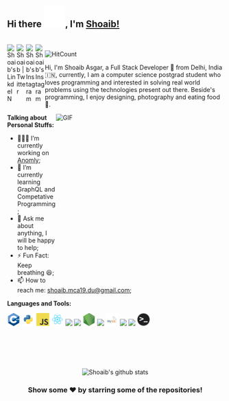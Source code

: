### <h2>Hi there <img height="50" alt="GIF" src="giphy.gif" />, I'm [Shoaib!](https://msk4862.github.io) </h2>

<br/>

<a href="https://www.linkedin.com/in/msk4862/">
  <img align="left" alt="Shoaib's LinkdeIN" width="22px" src="https://cdn.jsdelivr.net/npm/simple-icons@v3/icons/linkedin.svg" />
</a>
<a href="https://twitter.com/msk4862">
  <img align="left" alt="Shoaib | Twitter" width="22px" src="https://cdn.jsdelivr.net/npm/simple-icons@v3/icons/twitter.svg" />
</a>
<a href="https://www.instagram.com/msk4862/">
  <img align="left" alt="Shoaib's Instagram" width="22px" src="https://cdn.jsdelivr.net/npm/simple-icons@v3/icons/instagram.svg" />
</a>
<a href="https://stackoverflow.com/users/6629389/shoaib-khan">
  <img align="left" alt="Shoaib's Instagram" width="22px" src="https://cdn.jsdelivr.net/npm/simple-icons@v3/icons/stackoverflow.svg" />
</a>

![HitCount](https://hit-badger.glitch.me/badge?page_id=msk4862.id)



Hi, I'm Shoaib Asgar, a Full Stack Developer 🚀 from Delhi, India 🇮🇳, currently, I am a computer science postgrad student who loves programming and interested in solving real world problems using the technologies present out there. Beside's programming, I enjoy designing, photography and eating food 🙂.

 <img align="right" width="390" height="380"  alt="GIF" src="https://media.giphy.com/media/Tg0n4wTsPfypGVvaUQ/giphy.gif" />
  
**Talking about Personal Stuffs:**

- 👨🏽‍💻 I’m currently working on [Anomly](https://github.com/msk4862/Anomly);
- 🌱 I’m currently learning GraphQL and Competative Programming;
- 💬 Ask me about anything, I will be happy to help;
- ⚡ Fun Fact: Keep breathing 😆;
- 📫 How to reach me: shoaib.mca19.du@gmail.com;

**Languages and Tools:**  

<code><img height="30" src="https://raw.githubusercontent.com/github/explore/80688e429a7d4ef2fca1e82350fe8e3517d3494d/topics/cpp/cpp.png"></code>
<code><img height="30" src="https://raw.githubusercontent.com/github/explore/80688e429a7d4ef2fca1e82350fe8e3517d3494d/topics/python/python.png"></code>
<code><img height="30" src="https://raw.githubusercontent.com/github/explore/80688e429a7d4ef2fca1e82350fe8e3517d3494d/topics/javascript/javascript.png"></code>
<code><img height="30" src="https://raw.githubusercontent.com/github/explore/80688e429a7d4ef2fca1e82350fe8e3517d3494d/topics/react/react.png"></code>
<code><img height="30" src="https://user-images.githubusercontent.com/24875366/87938530-5b207800-cab4-11ea-8860-f0552e0ff0f8.png"></code>
<code><img height="30" src="https://user-images.githubusercontent.com/24875366/87938934-e69a0900-cab4-11ea-9d67-5dcebb96abc5.png"></code>
<code><img height="30" src="https://raw.githubusercontent.com/github/explore/80688e429a7d4ef2fca1e82350fe8e3517d3494d/topics/nodejs/nodejs.png"></code>
<code><img height="30" src="https://user-images.githubusercontent.com/24875366/87939461-bd2dad00-cab5-11ea-8bae-0862d1a0327e.png"></code>
<code><img height="30" src="https://raw.githubusercontent.com/github/explore/80688e429a7d4ef2fca1e82350fe8e3517d3494d/topics/mysql/mysql.png"></code>
<code><img height="30" src="https://user-images.githubusercontent.com/24875366/87939915-683e6680-cab6-11ea-91e3-289c3a95f591.png"></code>
<code><img height="30" src="https://user-images.githubusercontent.com/24875366/87939919-68d6fd00-cab6-11ea-942b-a8d0f67b0b55.png"></code>
<code><img height="30" src="https://raw.githubusercontent.com/github/explore/80688e429a7d4ef2fca1e82350fe8e3517d3494d/topics/terminal/terminal.png"></code>

<br/>
<br/>
<br/>
<br/>

<div align="center">
  
![Shoaib's github stats](https://github-readme-stats.vercel.app/api?username=msk4862&show_icons=true&hide_border=false&title_color=221f3b&icon_color=221f3b&text_color=6f4a8e&bg_color=ebebeb)

</div>

<div align="center">

### Show some ❤️ by starring some of the repositories!

</div>
